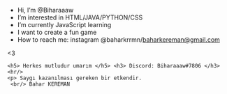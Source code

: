 -  Hi, I’m @Biharaaaw
-  I’m interested in HTML/JAVA/PYTHON/CSS
-  I’m currently JavaScript learning
-  I want to create a fun game 
-  How to reach me: instagram @baharkrrmn/baharkereman@gmail.com

<html>
  <head>
    <meta http equiv-"Content-Type" content-"text/html; charset=utf-8" />
  <title> Bahar Kereman </title>
  </head>
  <body>
    <p> <3 </p>
      
      

    <h5> Herkes mutludur umarım </h5> <h3> Discord: Biharaaaw#7806 </h3>
    <hr/>
    <p> Saygı kazanılması gereken bir etkendir.
     <br/> Bahar KEREMAN 
  </body>
   

    
  
</html>

